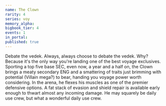```yaml
---
name: The Clown
rarity: 4
series: voy
memory_alpha:
bigbook_tier: 4
events: 1
in_portal:
published: true
---
```


Debate the vedek. Always, always choose to debate the vedek. Why? Because it's the only way you're landing one of the best voyage exclusives. Sporting a top five base SEC, even now, a year and a half on, the Clown brings a meaty secondary ENG and a smattering of traits just brimming with potential (Villain mega?) to bear, handing you voyage power worth considering. In the arena, he flexes his muscles as one of the premier defensive options. A fat stack of evasion and shield repair is available early enough to thwart almost any incoming damage. He may squarely be daily use crew, but what a wonderful daily use crew.
